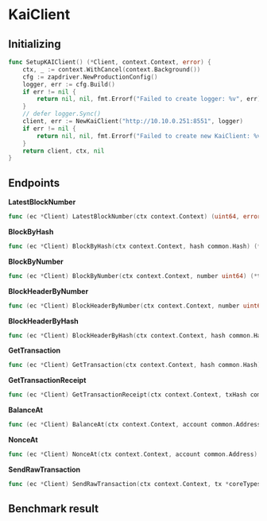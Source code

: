 # KaiClient
## Initializing
```go
func SetupKAIClient() (*Client, context.Context, error) {
	ctx, _ := context.WithCancel(context.Background())
	cfg := zapdriver.NewProductionConfig()
	logger, err := cfg.Build()
	if err != nil {
		return nil, nil, fmt.Errorf("Failed to create logger: %v", err)
	}
	// defer logger.Sync()
	client, err := NewKaiClient("http://10.10.0.251:8551", logger)
	if err != nil {
		return nil, nil, fmt.Errorf("Failed to create new KaiClient: %v", err)
	}
	return client, ctx, nil
}
```
## Endpoints
**LatestBlockNumber**
```go
func (ec *Client) LatestBlockNumber(ctx context.Context) (uint64, error)
```
**BlockByHash**
```go
func (ec *Client) BlockByHash(ctx context.Context, hash common.Hash) (*types.Block, error)
```
**BlockByNumber**
```go
func (ec *Client) BlockByNumber(ctx context.Context, number uint64) (*types.Block, error)
```
**BlockHeaderByNumber**
```go
func (ec *Client) BlockHeaderByNumber(ctx context.Context, number uint64) (*types.Header, error)
```
**BlockHeaderByHash**
```go
func (ec *Client) BlockHeaderByHash(ctx context.Context, hash common.Hash) (*types.Header, error)
```
**GetTransaction**
```go
func (ec *Client) GetTransaction(ctx context.Context, hash common.Hash) (tx *types.Transaction, isPending bool, err error)
```
**GetTransactionReceipt**
```go
func (ec *Client) GetTransactionReceipt(ctx context.Context, txHash common.Hash) (*kai.PublicReceipt, error)
```
**BalanceAt**
```go
func (ec *Client) BalanceAt(ctx context.Context, account common.Address, args interface{}) (string, error)
```
**NonceAt**
```go
func (ec *Client) NonceAt(ctx context.Context, account common.Address) (uint64, error)
```
**SendRawTransaction**
```go
func (ec *Client) SendRawTransaction(ctx context.Context, tx *coreTypes.Transaction) error
```
## Benchmark result